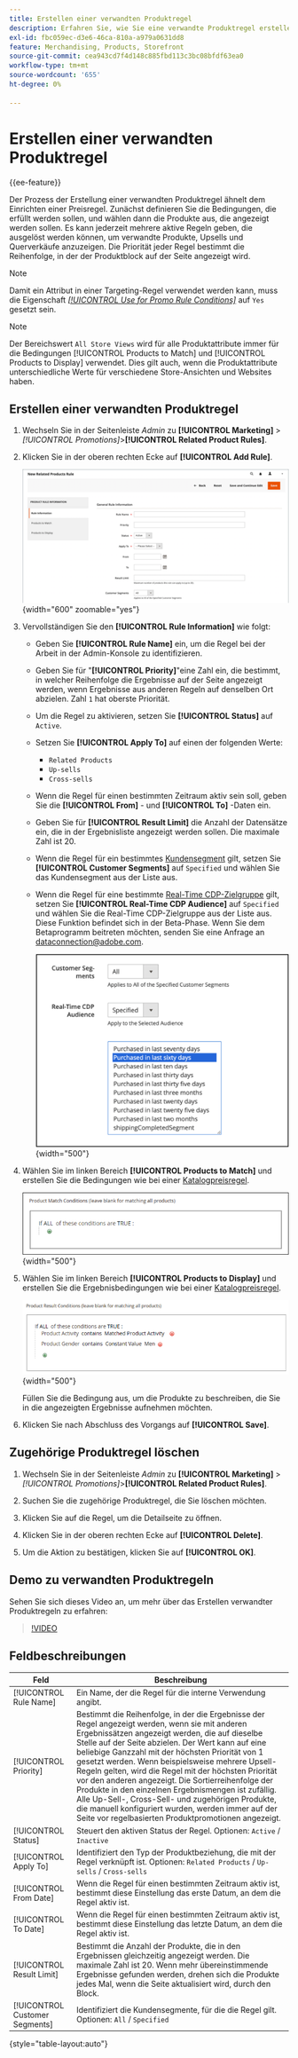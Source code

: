 ```yaml
---
title: Erstellen einer verwandten Produktregel
description: Erfahren Sie, wie Sie eine verwandte Produktregel erstellen, die ausgelöst werden kann, um verwandte Produkte, Upsells und Querverkäufe anzuzeigen.
exl-id: fbc059ec-d3e6-46ca-810a-a979a0631dd8
feature: Merchandising, Products, Storefront
source-git-commit: cea943cd7f4d148c885fbd113c3bc08bfdf63ea0
workflow-type: tm+mt
source-wordcount: '655'
ht-degree: 0%

---
```


# Erstellen einer verwandten Produktregel

{{ee-feature}}

Der Prozess der Erstellung einer verwandten Produktregel ähnelt dem Einrichten einer Preisregel. Zunächst definieren Sie die Bedingungen, die erfüllt werden sollen, und wählen dann die Produkte aus, die angezeigt werden sollen. Es kann jederzeit mehrere aktive Regeln geben, die ausgelöst werden können, um verwandte Produkte, Upsells und Querverkäufe anzuzeigen. Die Priorität jeder Regel bestimmt die Reihenfolge, in der der Produktblock auf der Seite angezeigt wird.

>[!NOTE]
>
>Damit ein Attribut in einer Targeting-Regel verwendet werden kann, muss die Eigenschaft [_[!UICONTROL Use for Promo Rule Conditions]_](../catalog/product-attributes.md) auf `Yes` gesetzt sein.

>[!NOTE]
>
>Der Bereichswert `All Store Views` wird für alle Produktattribute immer für die Bedingungen [!UICONTROL Products to Match] und [!UICONTROL Products to Display] verwendet. Dies gilt auch, wenn die Produktattribute unterschiedliche Werte für verschiedene Store-Ansichten und Websites haben.

## Erstellen einer verwandten Produktregel

1. Wechseln Sie in der Seitenleiste _Admin_ zu **[!UICONTROL Marketing]** > _[!UICONTROL Promotions]_>**[!UICONTROL Related Product Rules]**.

1. Klicken Sie in der oberen rechten Ecke auf **[!UICONTROL Add Rule]**.

   ![Regel für verwandte Produkte - Informationen](./assets/catalog-related-products-rule-information.png){width="600" zoomable="yes"}

1. Vervollständigen Sie den **[!UICONTROL Rule Information]** wie folgt:

   - Geben Sie **[!UICONTROL Rule Name]** ein, um die Regel bei der Arbeit in der Admin-Konsole zu identifizieren.

   - Geben Sie für &quot;**[!UICONTROL Priority]**&quot;eine Zahl ein, die bestimmt, in welcher Reihenfolge die Ergebnisse auf der Seite angezeigt werden, wenn Ergebnisse aus anderen Regeln auf denselben Ort abzielen. Zahl `1` hat oberste Priorität.

   - Um die Regel zu aktivieren, setzen Sie **[!UICONTROL Status]** auf `Active`.

   - Setzen Sie **[!UICONTROL Apply To]** auf einen der folgenden Werte:

      - `Related Products`
      - `Up-sells`
      - `Cross-sells`

   - Wenn die Regel für einen bestimmten Zeitraum aktiv sein soll, geben Sie die **[!UICONTROL From]** - und **[!UICONTROL To]** -Daten ein.

   - Geben Sie für **[!UICONTROL Result Limit]** die Anzahl der Datensätze ein, die in der Ergebnisliste angezeigt werden sollen. Die maximale Zahl ist 20.

   - Wenn die Regel für ein bestimmtes [Kundensegment](../customers/customer-segments.md) gilt, setzen Sie **[!UICONTROL Customer Segments]** auf `Specified` und wählen Sie das Kundensegment aus der Liste aus.

   - Wenn die Regel für eine bestimmte [Real-Time CDP-Zielgruppe](../customers/audience-activation.md) gilt, setzen Sie **[!UICONTROL Real-Time CDP Audience]** auf `Specified` und wählen Sie die Real-Time CDP-Zielgruppe aus der Liste aus. Diese Funktion befindet sich in der Beta-Phase. Wenn Sie dem Betaprogramm beitreten möchten, senden Sie eine Anfrage an [dataconnection@adobe.com](mailto:dataconnection@adobe.com).

     ![Regel für verwandte Produkte - Real-Time CDP-Zielgruppe](./assets/rtcdp-related-products.png){width="500"}

1. Wählen Sie im linken Bereich **[!UICONTROL Products to Match]** und erstellen Sie die Bedingungen wie bei einer [Katalogpreisregel](price-rules-catalog.md).

   ![Regel &quot;Zugehörige Produkte&quot;- Produkte, die übereinstimmen](./assets/catalog-related-products-match.png){width="500"}

1. Wählen Sie im linken Bereich **[!UICONTROL Products to Display]** und erstellen Sie die Ergebnisbedingungen wie bei einer [Katalogpreisregel](price-rules-catalog.md).

   ![Regel für verwandte Produkte - anzuzeigende Produkte](./assets/catalog-related-products-to-display.png){width="500"}

   Füllen Sie die Bedingung aus, um die Produkte zu beschreiben, die Sie in die angezeigten Ergebnisse aufnehmen möchten.

1. Klicken Sie nach Abschluss des Vorgangs auf **[!UICONTROL Save]**.

## Zugehörige Produktregel löschen

1. Wechseln Sie in der Seitenleiste _Admin_ zu **[!UICONTROL Marketing]** > _[!UICONTROL Promotions]_>**[!UICONTROL Related Product Rules]**.

1. Suchen Sie die zugehörige Produktregel, die Sie löschen möchten.

1. Klicken Sie auf die Regel, um die Detailseite zu öffnen.

1. Klicken Sie in der oberen rechten Ecke auf **[!UICONTROL Delete]**.

1. Um die Aktion zu bestätigen, klicken Sie auf **[!UICONTROL OK]**.

## Demo zu verwandten Produktregeln

Sehen Sie sich dieses Video an, um mehr über das Erstellen verwandter Produktregeln zu erfahren:

>[!VIDEO](https://video.tv.adobe.com/v/343837?quality=12&learn=on)

## Feldbeschreibungen

| Feld | Beschreibung |
|--- |--- |
| [!UICONTROL Rule Name] | Ein Name, der die Regel für die interne Verwendung angibt. |
| [!UICONTROL Priority] | Bestimmt die Reihenfolge, in der die Ergebnisse der Regel angezeigt werden, wenn sie mit anderen Ergebnissätzen angezeigt werden, die auf dieselbe Stelle auf der Seite abzielen. Der Wert kann auf eine beliebige Ganzzahl mit der höchsten Priorität von 1 gesetzt werden. Wenn beispielsweise mehrere Upsell-Regeln gelten, wird die Regel mit der höchsten Priorität vor den anderen angezeigt. Die Sortierreihenfolge der Produkte in den einzelnen Ergebnismengen ist zufällig. Alle Up-Sell-, Cross-Sell- und zugehörigen Produkte, die manuell konfiguriert wurden, werden immer auf der Seite vor regelbasierten Produktpromotionen angezeigt. |
| [!UICONTROL Status] | Steuert den aktiven Status der Regel. Optionen: `Active` / `Inactive` |
| [!UICONTROL Apply To] | Identifiziert den Typ der Produktbeziehung, die mit der Regel verknüpft ist. Optionen: `Related Products` / `Up-sells` / `Cross-sells` |
| [!UICONTROL From Date] | Wenn die Regel für einen bestimmten Zeitraum aktiv ist, bestimmt diese Einstellung das erste Datum, an dem die Regel aktiv ist. |
| [!UICONTROL To Date] | Wenn die Regel für einen bestimmten Zeitraum aktiv ist, bestimmt diese Einstellung das letzte Datum, an dem die Regel aktiv ist. |
| [!UICONTROL Result Limit] | Bestimmt die Anzahl der Produkte, die in den Ergebnissen gleichzeitig angezeigt werden. Die maximale Zahl ist 20. Wenn mehr übereinstimmende Ergebnisse gefunden werden, drehen sich die Produkte jedes Mal, wenn die Seite aktualisiert wird, durch den Block. |
| [!UICONTROL Customer Segments] | Identifiziert die Kundensegmente, für die die Regel gilt. Optionen: `All` / `Specified` |

{style="table-layout:auto"}
